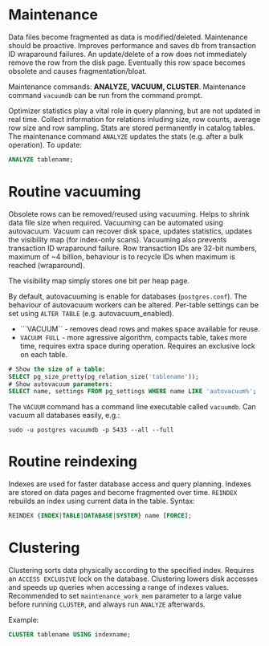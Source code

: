 # Maintenance

Data files become fragmented as data is modified/deleted. Maintenance
should be proactive. Improves performance and saves db from transaction
ID wraparound failures. An update/delete of a row does not immediately
remove the row from the disk page. Eventually this row space becomes
obsolete and causes fragmentation/bloat.

Maintenance commands: **ANALYZE, VACUUM, CLUSTER**. Maintenance command
``vacuumdb`` can be run from the command prompt.

Optimizer statistics play a vital role in query planning, but are not
updated in real time. Collect information for relations inluding size,
row counts, average row size and row sampling. Stats are stored
permanently in catalog tables. The maintenance command ``ANALYZE``
updates the stats (e.g. after a bulk operation). To update:

```sql
ANALYZE tablename;
```

# Routine vacuuming

Obsolete rows can be removed/reused using vacuuming. Helps to shrink
data file size when required. Vacuuming can be automated using
autovacuum. Vacuum can recover disk space, updates statistics, updates
the visibility map (for index-only scans). Vacuuming also prevents
transaction ID wraparound failure. Row transaction IDs are 32-bit numbers,
maximum of ~4 billion, behaviour is to recycle IDs when maximum is
reached (wraparound).

The visibility map simply stores one bit per heap page.

By default, autovacuuming is enable for databases (``postgres.conf``).
The behaviour of autovacuum workers can be altered. Per-table settings
can be set using ``ALTER TABLE`` (e.g. autovacuum_enabled).

* ```VACUUM`` - removes dead rows and makes space available for reuse.
* ```VACUUM FULL``` - more agressive algorithm, compacts table, takes
  more time, requires extra space during operation. Requires an
  exclusive lock on each table.

```sql
# Show the size of a table:
SELECT pg_size_pretty(pg_relation_size('tablename'));
# Show autovacuum parameters:
SELECT name, settings FROM pg_settings WHERE name LIKE 'autovacuum%';
```

The ``VACUUM`` command has a command line executable called
``vacuumdb``. Can vacuum all databases easily, e.g.:

```
sudo -u postgres vacuumdb -p 5433 --all --full
```

# Routine reindexing

Indexes are used for faster database access and query planning. Indexes
are stored on data pages and become fragmented over time. ``REINDEX``
rebuilds an index using current data in the table. Syntax:

```sql
REINDEX {INDEX|TABLE|DATABASE|SYSTEM} name [FORCE];
```

# Clustering

Clustering sorts data physically according to the specified index.
Requires an ``ACCESS EXCLUSIVE`` lock on the database. Clustering lowers
disk accesses and speeds up queries when accessing a range of indexes
values. Recommended to set ``maintenance_work_mem`` parameter to a large
value before running ``CLUSTER``, and always run ``ANALYZE`` afterwards.

Example:

```sql
CLUSTER tablename USING indexname;
```
